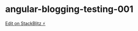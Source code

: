 # angular-blogging-testing-001

[Edit on StackBlitz ⚡️](https://stackblitz.com/edit/angular-blogging-testing-001)